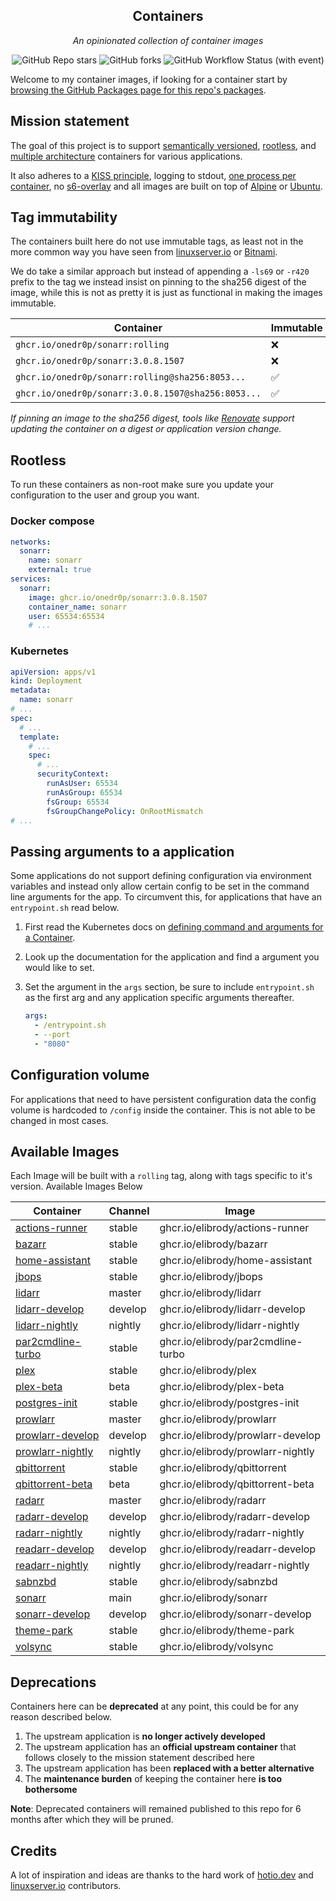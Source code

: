 <!---
NOTE: AUTO-GENERATED FILE
to edit this file, instead edit its template at: ./github/scripts/templates/README.md.j2
-->
<div align="center">


## Containers

_An opinionated collection of container images_

</div>

<div align="center">

![GitHub Repo stars](https://img.shields.io/github/stars/onedr0p/containers?style=for-the-badge)
![GitHub forks](https://img.shields.io/github/forks/onedr0p/containers?style=for-the-badge)
![GitHub Workflow Status (with event)](https://img.shields.io/github/actions/workflow/status/onedr0p/containers/release-scheduled.yaml?style=for-the-badge&label=Scheduled%20Release)

</div>

Welcome to my container images, if looking for a container start by [browsing the GitHub Packages page for this repo's packages](https://github.com/onedr0p?tab=packages&repo_name=containers).

## Mission statement

The goal of this project is to support [semantically versioned](https://semver.org/), [rootless](https://rootlesscontaine.rs/), and [multiple architecture](https://www.docker.com/blog/multi-arch-build-and-images-the-simple-way/) containers for various applications.

It also adheres to a [KISS principle](https://en.wikipedia.org/wiki/KISS_principle), logging to stdout, [one process per container](https://testdriven.io/tips/59de3279-4a2d-4556-9cd0-b444249ed31e/), no [s6-overlay](https://github.com/just-containers/s6-overlay) and all images are built on top of [Alpine](https://hub.docker.com/_/alpine) or [Ubuntu](https://hub.docker.com/_/ubuntu).

## Tag immutability

The containers built here do not use immutable tags, as least not in the more common way you have seen from [linuxserver.io](https://fleet.linuxserver.io/) or [Bitnami](https://bitnami.com/stacks/containers).

We do take a similar approach but instead of appending a `-ls69` or `-r420` prefix to the tag we instead insist on pinning to the sha256 digest of the image, while this is not as pretty it is just as functional in making the images immutable.

| Container                                          | Immutable |
|----------------------------------------------------|-----------|
| `ghcr.io/onedr0p/sonarr:rolling`                   | ❌         |
| `ghcr.io/onedr0p/sonarr:3.0.8.1507`                | ❌         |
| `ghcr.io/onedr0p/sonarr:rolling@sha256:8053...`    | ✅         |
| `ghcr.io/onedr0p/sonarr:3.0.8.1507@sha256:8053...` | ✅         |

_If pinning an image to the sha256 digest, tools like [Renovate](https://github.com/renovatebot/renovate) support updating the container on a digest or application version change._

## Rootless

To run these containers as non-root make sure you update your configuration to the user and group you want.

### Docker compose

```yaml
networks:
  sonarr:
    name: sonarr
    external: true
services:
  sonarr:
    image: ghcr.io/onedr0p/sonarr:3.0.8.1507
    container_name: sonarr
    user: 65534:65534
    # ...
```

### Kubernetes

```yaml
apiVersion: apps/v1
kind: Deployment
metadata:
  name: sonarr
# ...
spec:
  # ...
  template:
    # ...
    spec:
      # ...
      securityContext:
        runAsUser: 65534
        runAsGroup: 65534
        fsGroup: 65534
        fsGroupChangePolicy: OnRootMismatch
# ...
```

## Passing arguments to a application

Some applications do not support defining configuration via environment variables and instead only allow certain config to be set in the command line arguments for the app. To circumvent this, for applications that have an `entrypoint.sh` read below.

1. First read the Kubernetes docs on [defining command and arguments for a Container](https://kubernetes.io/docs/tasks/inject-data-application/define-command-argument-container/).
2. Look up the documentation for the application and find a argument you would like to set.
3. Set the argument in the `args` section, be sure to include `entrypoint.sh` as the first arg and any application specific arguments thereafter.

    ```yaml
    args:
      - /entrypoint.sh
      - --port
      - "8080"
    ```

## Configuration volume

For applications that need to have persistent configuration data the config volume is hardcoded to `/config` inside the container. This is not able to be changed in most cases.

## Available Images

Each Image will be built with a `rolling` tag, along with tags specific to it's version. Available Images Below

Container | Channel | Image
--- | --- | ---
[actions-runner](https://github.com/elibrody/containers/pkgs/container/actions-runner) | stable | ghcr.io/elibrody/actions-runner
[bazarr](https://github.com/elibrody/containers/pkgs/container/bazarr) | stable | ghcr.io/elibrody/bazarr
[home-assistant](https://github.com/elibrody/containers/pkgs/container/home-assistant) | stable | ghcr.io/elibrody/home-assistant
[jbops](https://github.com/elibrody/containers/pkgs/container/jbops) | stable | ghcr.io/elibrody/jbops
[lidarr](https://github.com/elibrody/containers/pkgs/container/lidarr) | master | ghcr.io/elibrody/lidarr
[lidarr-develop](https://github.com/elibrody/containers/pkgs/container/lidarr-develop) | develop | ghcr.io/elibrody/lidarr-develop
[lidarr-nightly](https://github.com/elibrody/containers/pkgs/container/lidarr-nightly) | nightly | ghcr.io/elibrody/lidarr-nightly
[par2cmdline-turbo](https://github.com/elibrody/containers/pkgs/container/par2cmdline-turbo) | stable | ghcr.io/elibrody/par2cmdline-turbo
[plex](https://github.com/elibrody/containers/pkgs/container/plex) | stable | ghcr.io/elibrody/plex
[plex-beta](https://github.com/elibrody/containers/pkgs/container/plex-beta) | beta | ghcr.io/elibrody/plex-beta
[postgres-init](https://github.com/elibrody/containers/pkgs/container/postgres-init) | stable | ghcr.io/elibrody/postgres-init
[prowlarr](https://github.com/elibrody/containers/pkgs/container/prowlarr) | master | ghcr.io/elibrody/prowlarr
[prowlarr-develop](https://github.com/elibrody/containers/pkgs/container/prowlarr-develop) | develop | ghcr.io/elibrody/prowlarr-develop
[prowlarr-nightly](https://github.com/elibrody/containers/pkgs/container/prowlarr-nightly) | nightly | ghcr.io/elibrody/prowlarr-nightly
[qbittorrent](https://github.com/elibrody/containers/pkgs/container/qbittorrent) | stable | ghcr.io/elibrody/qbittorrent
[qbittorrent-beta](https://github.com/elibrody/containers/pkgs/container/qbittorrent-beta) | beta | ghcr.io/elibrody/qbittorrent-beta
[radarr](https://github.com/elibrody/containers/pkgs/container/radarr) | master | ghcr.io/elibrody/radarr
[radarr-develop](https://github.com/elibrody/containers/pkgs/container/radarr-develop) | develop | ghcr.io/elibrody/radarr-develop
[radarr-nightly](https://github.com/elibrody/containers/pkgs/container/radarr-nightly) | nightly | ghcr.io/elibrody/radarr-nightly
[readarr-develop](https://github.com/elibrody/containers/pkgs/container/readarr-develop) | develop | ghcr.io/elibrody/readarr-develop
[readarr-nightly](https://github.com/elibrody/containers/pkgs/container/readarr-nightly) | nightly | ghcr.io/elibrody/readarr-nightly
[sabnzbd](https://github.com/elibrody/containers/pkgs/container/sabnzbd) | stable | ghcr.io/elibrody/sabnzbd
[sonarr](https://github.com/elibrody/containers/pkgs/container/sonarr) | main | ghcr.io/elibrody/sonarr
[sonarr-develop](https://github.com/elibrody/containers/pkgs/container/sonarr-develop) | develop | ghcr.io/elibrody/sonarr-develop
[theme-park](https://github.com/elibrody/containers/pkgs/container/theme-park) | stable | ghcr.io/elibrody/theme-park
[volsync](https://github.com/elibrody/containers/pkgs/container/volsync) | stable | ghcr.io/elibrody/volsync


## Deprecations

Containers here can be **deprecated** at any point, this could be for any reason described below.

1. The upstream application is **no longer actively developed**
2. The upstream application has an **official upstream container** that follows closely to the mission statement described here
3. The upstream application has been **replaced with a better alternative**
4. The **maintenance burden** of keeping the container here **is too bothersome**

**Note**: Deprecated containers will remained published to this repo for 6 months after which they will be pruned.

## Credits

A lot of inspiration and ideas are thanks to the hard work of [hotio.dev](https://hotio.dev/) and [linuxserver.io](https://www.linuxserver.io/) contributors.